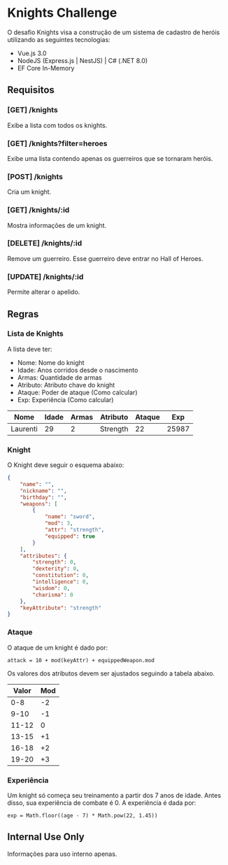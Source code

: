 # Knights Challenge

O desafio Knights visa a construção de um sistema de cadastro de heróis utilizando as seguintes tecnologias:

- Vue.js 3.0
- NodeJS (Express.js | NestJS) | C# (.NET 8.0)
- EF Core In-Memory


## Requisitos

### [GET] /knights
Exibe a lista com todos os knights.

### [GET] /knights?filter=heroes
Exibe uma lista contendo apenas os guerreiros que se tornaram heróis.

### [POST] /knights
Cria um knight.

### [GET] /knights/:id
Mostra informações de um knight.

### [DELETE] /knights/:id
Remove um guerreiro. Esse guerreiro deve entrar no Hall of Heroes.

### [UPDATE] /knights/:id
Permite alterar o apelido.

## Regras

### Lista de Knights

A lista deve ter:

- Nome: Nome do knight
- Idade: Anos corridos desde o nascimento
- Armas: Quantidade de armas
- Atributo: Atributo chave do knight
- Ataque: Poder de ataque (Como calcular)
- Exp: Experiência (Como calcular)

| Nome     | Idade | Armas | Atributo  | Ataque | Exp    |
|----------|-------|-------|-----------|--------|--------|
| Laurenti | 29    | 2     | Strength  | 22     | 25987  |

### Knight

O Knight deve seguir o esquema abaixo:

```json
{
    "name": "",
    "nickname": "",
    "birthday": "",
    "weapons": [
        {
            "name": "sword",
            "mod": 3,
            "attr": "strength",
            "equipped": true
        }
    ],
    "attributes": {
        "strength": 0,
        "dexterity": 0,
        "constitution": 0,
        "intelligence": 0,
        "wisdom": 0,
        "charisma": 0
    },
    "keyAttribute": "strength"
}
```

### Ataque

O ataque de um knight é dado por:

```plaintext
attack = 10 + mod(keyAttr) + equippedWeapon.mod
```

Os valores dos atributos devem ser ajustados seguindo a tabela abaixo.

| Valor | Mod  |
|-------|------|
| 0-8   | -2   |
| 9-10  | -1   |
| 11-12 | 0    |
| 13-15 | +1   |
| 16-18 | +2   |
| 19-20 | +3   |

### Experiência

Um knight só começa seu treinamento a partir dos 7 anos de idade. Antes disso, sua experiência de combate é 0. A experiência é dada por:

```plaintext
exp = Math.floor((age - 7) * Math.pow(22, 1.45))
```

## Internal Use Only

Informações para uso interno apenas.
